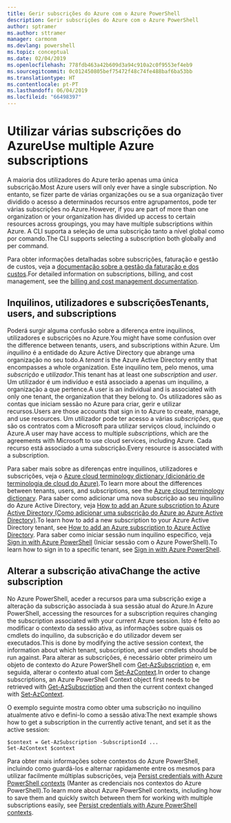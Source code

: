 ```yaml
---
title: Gerir subscrições do Azure com o Azure PowerShell
description: Gerir subscrições do Azure com o Azure PowerShell
author: sptramer
ms.author: sttramer
manager: carmonm
ms.devlang: powershell
ms.topic: conceptual
ms.date: 02/04/2019
ms.openlocfilehash: 778fdb463a42b609d3a94c910a2c0f9553ef4eb9
ms.sourcegitcommit: 0c012450805bef75472f48c74fe488baf6ba53bb
ms.translationtype: HT
ms.contentlocale: pt-PT
ms.lasthandoff: 06/04/2019
ms.locfileid: "66498397"
---
```

# <a name="use-multiple-azure-subscriptions"></a><span data-ttu-id="04fef-103">Utilizar várias subscrições do Azure</span><span class="sxs-lookup"><span data-stu-id="04fef-103">Use multiple Azure subscriptions</span></span>

<span data-ttu-id="04fef-104">A maioria dos utilizadores do Azure terão apenas uma única subscrição.</span><span class="sxs-lookup"><span data-stu-id="04fef-104">Most Azure users will only ever have a single subscription.</span></span> <span data-ttu-id="04fef-105">No entanto, se fizer parte de várias organizações ou se a sua organização tiver dividido o acesso a determinados recursos entre agrupamentos, pode ter várias subscrições no Azure.</span><span class="sxs-lookup"><span data-stu-id="04fef-105">However, if you are part of more than one organization or your organization has divided up access to certain resources across groupings, you may have multiple subscriptions within Azure.</span></span> <span data-ttu-id="04fef-106">A CLI suporta a seleção de uma subscrição tanto a nível global como por comando.</span><span class="sxs-lookup"><span data-stu-id="04fef-106">The CLI supports selecting a subscription both globally and per command.</span></span>

<span data-ttu-id="04fef-107">Para obter informações detalhadas sobre subscrições, faturação e gestão de custos, veja a [documentação sobre a gestão da faturação e dos custos](/azure/billing/).</span><span class="sxs-lookup"><span data-stu-id="04fef-107">For detailed information on subscriptions, billing, and cost management, see the [billing and cost management documentation](/azure/billing/).</span></span>

## <a name="tenants-users-and-subscriptions"></a><span data-ttu-id="04fef-108">Inquilinos, utilizadores e subscrições</span><span class="sxs-lookup"><span data-stu-id="04fef-108">Tenants, users, and subscriptions</span></span>

<span data-ttu-id="04fef-109">Poderá surgir alguma confusão sobre a diferença entre inquilinos, utilizadores e subscrições no Azure.</span><span class="sxs-lookup"><span data-stu-id="04fef-109">You might have some confusion over the difference between tenants, users, and subscriptions within Azure.</span></span> <span data-ttu-id="04fef-110">Um _inquilino_ é a entidade do Azure Active Directory que abrange uma organização no seu todo.</span><span class="sxs-lookup"><span data-stu-id="04fef-110">A _tenant_ is the Azure Active Directory entity that encompasses a whole organization.</span></span> <span data-ttu-id="04fef-111">Este inquilino tem, pelo menos, uma _subscrição_ e _utilizador_.</span><span class="sxs-lookup"><span data-stu-id="04fef-111">This tenant has at least one _subscription_ and _user_.</span></span> <span data-ttu-id="04fef-112">Um utilizador é um indivíduo e está associado a apenas um inquilino, a organização a que pertence.</span><span class="sxs-lookup"><span data-stu-id="04fef-112">A user is an individual and is associated with only one tenant, the organization that they belong to.</span></span> <span data-ttu-id="04fef-113">Os utilizadores são as contas que iniciam sessão no Azure para criar, gerir e utilizar recursos.</span><span class="sxs-lookup"><span data-stu-id="04fef-113">Users are those accounts that sign in to Azure to create, manage, and use resources.</span></span>
<span data-ttu-id="04fef-114">Um utilizador pode ter acesso a várias _subscrições_, que são os contratos com a Microsoft para utilizar serviços cloud, incluindo o Azure.</span><span class="sxs-lookup"><span data-stu-id="04fef-114">A user may have access to multiple _subscriptions_, which are the agreements with Microsoft to use cloud services, including Azure.</span></span> <span data-ttu-id="04fef-115">Cada recurso está associado a uma subscrição.</span><span class="sxs-lookup"><span data-stu-id="04fef-115">Every resource is associated with a subscription.</span></span>

<span data-ttu-id="04fef-116">Para saber mais sobre as diferenças entre inquilinos, utilizadores e subscrições, veja o [Azure cloud terminology dictionary (dicionário de terminologia de cloud do Azure)](/azure/azure-glossary-cloud-terminology).</span><span class="sxs-lookup"><span data-stu-id="04fef-116">To learn more about the differences between tenants, users, and subscriptions, see the [Azure cloud terminology dictionary](/azure/azure-glossary-cloud-terminology).</span></span>  <span data-ttu-id="04fef-117">Para saber como adicionar uma nova subscrição ao seu inquilino do Azure Active Directory, veja [How to add an Azure subscription to Azure Active Directory (Como adicionar uma subscrição do Azure ao Azure Active Directory)](/azure/active-directory/active-directory-how-subscriptions-associated-directory).</span><span class="sxs-lookup"><span data-stu-id="04fef-117">To learn how to add a new subscription to your Azure Active Directory tenant, see [How to add an Azure subscription to Azure Active Directory](/azure/active-directory/active-directory-how-subscriptions-associated-directory).</span></span>
<span data-ttu-id="04fef-118">Para saber como iniciar sessão num inquilino específico, veja [Sign in with Azure PowerShell](/powershell/azure/authenticate-azureps) (Iniciar sessão com o Azure PowerShell).</span><span class="sxs-lookup"><span data-stu-id="04fef-118">To learn how to sign in to a specific tenant, see [Sign in with Azure PowerShell](/powershell/azure/authenticate-azureps).</span></span>

## <a name="change-the-active-subscription"></a><span data-ttu-id="04fef-119">Alterar a subscrição ativa</span><span class="sxs-lookup"><span data-stu-id="04fef-119">Change the active subscription</span></span>

<span data-ttu-id="04fef-120">No Azure PowerShell, aceder a recursos para uma subscrição exige a alteração da subscrição associada à sua sessão atual do Azure.</span><span class="sxs-lookup"><span data-stu-id="04fef-120">In Azure PowerShell, accessing the resources for a subscription requires changing the subscription associated with your current Azure session.</span></span>
<span data-ttu-id="04fef-121">Isto é feito ao modificar o contexto da sessão ativa, as informações sobre quais os cmdlets do inquilino, da subscrição e do utilizador devem ser executados.</span><span class="sxs-lookup"><span data-stu-id="04fef-121">This is done by modifying the active session context, the information about which tenant, subscription, and user cmdlets should be run against.</span></span>
<span data-ttu-id="04fef-122">Para alterar as subscrições, é necessário obter primeiro um objeto de contexto do Azure PowerShell com [Get-AzSubscription](/powershell/module/az.accounts/get-azsubscription) e, em seguida, alterar o contexto atual com [Set-AzContext](/powershell/module/az.accounts/set-azcontext).</span><span class="sxs-lookup"><span data-stu-id="04fef-122">In order to change subscriptions, an Azure PowerShell Context object first needs to be retrieved with [Get-AzSubscription](/powershell/module/az.accounts/get-azsubscription) and then the current context changed with [Set-AzContext](/powershell/module/az.accounts/set-azcontext).</span></span>

<span data-ttu-id="04fef-123">O exemplo seguinte mostra como obter uma subscrição no inquilino atualmente ativo e defini-lo como a sessão ativa:</span><span class="sxs-lookup"><span data-stu-id="04fef-123">The next example shows how to get a subscription in the currently active tenant, and set it as the active session:</span></span>

```powershell-interactive
$context = Get-AzSubscription -SubscriptionId ...
Set-AzContext $context
```

<span data-ttu-id="04fef-124">Para obter mais informações sobre contextos do Azure PowerShell, incluindo como guardá-los e alternar rapidamente entre os mesmos para utilizar facilmente múltiplas subscrições, veja [Persist credentials with Azure PowerShell contexts](context-persistence.md) (Manter as credenciais nos contextos do Azure PowerShell).</span><span class="sxs-lookup"><span data-stu-id="04fef-124">To learn more about Azure PowerShell contexts, including how to save them and quickly switch between them for working with multiple subscriptions easily, see [Persist credentials with Azure PowerShell contexts](context-persistence.md).</span></span>
